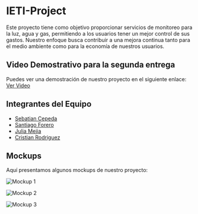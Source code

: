 # IETI-Project

Este proyecto tiene como objetivo proporcionar servicios de monitoreo para la luz, agua y gas, permitiendo a los usuarios tener un mejor control de sus gastos. Nuestro enfoque busca contribuir a una mejora continua tanto para el medio ambiente como para la economía de nuestros usuarios.

## Video Demostrativo para la segunda entrega

Puedes ver una demostración de nuestro proyecto en el siguiente enlace:
[Ver Video](https://youtu.be/ctN9euXcCTA)

## Integrantes del Equipo

- [Sebatian Cepeda](https://github.com/Sebasian-Cepeda)
- [Santiago Forero](https://github.com/santiforero1018)
- [Julia Mejia](https://github.com/juliamejia)
- [Cristian Rodriguez](https://github.com/CrisRod8)

## Mockups

Aquí presentamos algunos mockups de nuestro proyecto:

![Mockup 1](https://github.com/santiforero1018/IETI-Project/blob/main/assets/89321404/b5d48977-158e-495d-a5e2-fd5a6f1de5e0.png)

![Mockup 2](https://github.com/santiforero1018/IETI-Project/blob/main/assets/89321404/542b3927-121d-4bf3-812e-f2d701d560cb.png)

![Mockup 3](https://github.com/santiforero1018/IETI-Project/blob/main/assets/89321404/8e32cc95-7172-4be6-ab79-17b7e3078999.png)
